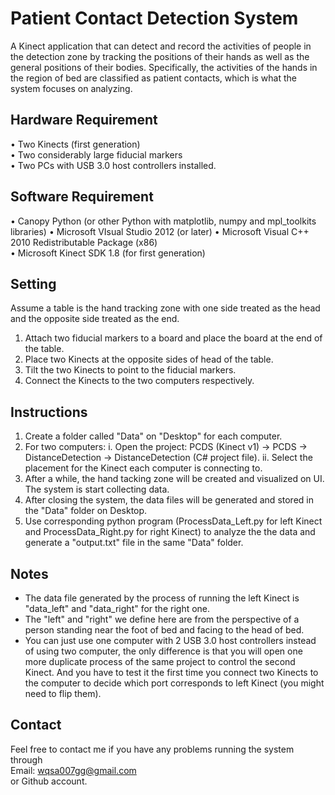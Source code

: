 Patient Contact Detection System
=================
A Kinect application that can detect and record the activities of people in the detection zone by tracking the positions of their hands as well as 
the general positions of their bodies. Specifically, the activities of the hands in the region 
of bed are classified as patient contacts, which is what the system focuses on analyzing.

Hardware Requirement
-------------------- 
• Two Kinects (first generation)  
• Two considerably large fiducial markers  
• Two PCs with USB 3.0 host controllers installed.

Software Requirement 
-------------------- 
• Canopy Python (or other Python with matplotlib, numpy and mpl_toolkits libraries)
• Microsoft VIsual Studio 2012 (or later)
• Microsoft Visual C++ 2010 Redistributable Package (x86)  
• Microsoft Kinect SDK 1.8 (for first generation)

Setting
-------------------- 
Assume a table is the hand tracking zone with one side treated as the head and the opposite side treated as the end.  
1. Attach two fiducial markers to a board and place the board at the end of the table.  
2. Place two Kinects at the opposite sides of head of the table.  
3. Tilt the two Kinects to point to the fiducial markers.  
4. Connect the Kinects to the two computers respectively.

Instructions
--------------------   
1. Create a folder called "Data" on "Desktop" for each computer.  
2. For two computers:
	i. Open the project: PCDS (Kinect v1) -> PCDS -> DistanceDetection -> DistanceDetection (C# project file). 
	ii. Select the placement for the Kinect each computer is connecting to.  
3. After a while, the hand tacking zone will be created and visualized on UI. The system is start collecting data.  
4. After closing the system, the data files will be generated and stored in the "Data" folder on Desktop.  
5. Use corresponding python program (ProcessData_Left.py for left Kinect and ProcessData_Right.py for right Kinect) 
    to analyze the the data and generate a "output.txt" file in the same "Data" folder.  

Notes
--------------------
* The data file generated by the process of running the left Kinect is "data_left" and "data_right" for the right one.
* The "left" and "right" we define here are from the perspective of a person standing near the foot of bed and facing to the head of bed.
* You can just use one computer with 2 USB 3.0 host controllers instead of using two computer, the only difference is that you will open one more duplicate process of the same project
   to control the second Kinect. And you have to test it the first time you connect two Kinects to the computer to decide which port corresponds to left Kinect (you might need to flip them).

Contact
-------------------- 
Feel free to contact me if you have any problems running the system through  
Email: wqsa007gg@gmail.com  
or Github account.
